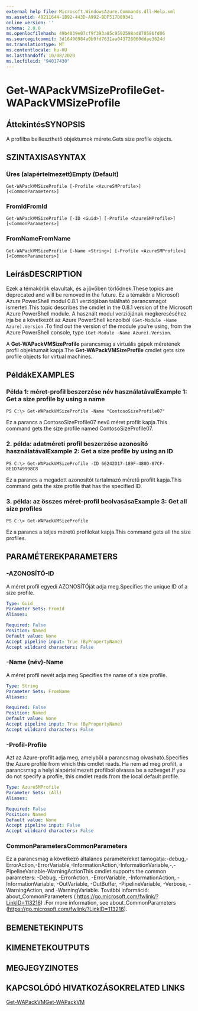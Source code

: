 ```yaml
---
external help file: Microsoft.WindowsAzure.Commands.dll-Help.xml
ms.assetid: 48211644-1B92-443D-A992-BDF517D89341
online version: ''
schema: 2.0.0
ms.openlocfilehash: 49b4039e07cf9f393a85c9592598ad870586fd06
ms.sourcegitcommit: 3d16496984a0b9fd7631aa043726060ddae3624d
ms.translationtype: MT
ms.contentlocale: hu-HU
ms.lasthandoff: 10/08/2020
ms.locfileid: "94017430"
---
```

# <span data-ttu-id="ec945-101">Get-WAPackVMSizeProfile</span><span class="sxs-lookup"><span data-stu-id="ec945-101">Get-WAPackVMSizeProfile</span></span>

## <span data-ttu-id="ec945-102">Áttekintés</span><span class="sxs-lookup"><span data-stu-id="ec945-102">SYNOPSIS</span></span>
<span data-ttu-id="ec945-103">A profilba beilleszthető objektumok mérete.</span><span class="sxs-lookup"><span data-stu-id="ec945-103">Gets size profile objects.</span></span>

## <span data-ttu-id="ec945-104">SZINTAXISA</span><span class="sxs-lookup"><span data-stu-id="ec945-104">SYNTAX</span></span>

### <span data-ttu-id="ec945-105">Üres (alapértelmezett)</span><span class="sxs-lookup"><span data-stu-id="ec945-105">Empty (Default)</span></span>
```
Get-WAPackVMSizeProfile [-Profile <AzureSMProfile>] [<CommonParameters>]
```

### <span data-ttu-id="ec945-106">FromId</span><span class="sxs-lookup"><span data-stu-id="ec945-106">FromId</span></span>
```
Get-WAPackVMSizeProfile [-ID <Guid>] [-Profile <AzureSMProfile>] [<CommonParameters>]
```

### <span data-ttu-id="ec945-107">FromName</span><span class="sxs-lookup"><span data-stu-id="ec945-107">FromName</span></span>
```
Get-WAPackVMSizeProfile [-Name <String>] [-Profile <AzureSMProfile>] [<CommonParameters>]
```

## <span data-ttu-id="ec945-108">Leírás</span><span class="sxs-lookup"><span data-stu-id="ec945-108">DESCRIPTION</span></span>
<span data-ttu-id="ec945-109">Ezek a témakörök elavultak, és a jövőben törlődnek.</span><span class="sxs-lookup"><span data-stu-id="ec945-109">These topics are deprecated and will be removed in the future.</span></span>
<span data-ttu-id="ec945-110">Ez a témakör a Microsoft Azure PowerShell modul 0.8.1 verziójában található parancsmagot ismerteti.</span><span class="sxs-lookup"><span data-stu-id="ec945-110">This topic describes the cmdlet in the 0.8.1 version of the Microsoft Azure PowerShell module.</span></span>
<span data-ttu-id="ec945-111">A használt modul verziójának megkereséséhez írja be a következőt az Azure PowerShell konzolból `(Get-Module -Name Azure).Version` .</span><span class="sxs-lookup"><span data-stu-id="ec945-111">To find out the version of the module you're using, from the Azure PowerShell console, type `(Get-Module -Name Azure).Version`.</span></span>

<span data-ttu-id="ec945-112">A **Get-WAPackVMSizeProfile** parancsmag a virtuális gépek méretének profil objektumait kapja.</span><span class="sxs-lookup"><span data-stu-id="ec945-112">The **Get-WAPackVMSizeProfile** cmdlet gets size profile objects for virtual machines.</span></span>

## <span data-ttu-id="ec945-113">Példák</span><span class="sxs-lookup"><span data-stu-id="ec945-113">EXAMPLES</span></span>

### <span data-ttu-id="ec945-114">Példa 1: méret-profil beszerzése név használatával</span><span class="sxs-lookup"><span data-stu-id="ec945-114">Example 1: Get a size profile by using a name</span></span>
```
PS C:\> Get-WAPackVMSizeProfile -Name "ContosoSizeProfile07"
```

<span data-ttu-id="ec945-115">Ez a parancs a ContosoSizeProfile07 nevű méret profilt kapja.</span><span class="sxs-lookup"><span data-stu-id="ec945-115">This command gets the size profile named ContosoSizeProfile07.</span></span>

### <span data-ttu-id="ec945-116">2. példa: adatméreti profil beszerzése azonosító használatával</span><span class="sxs-lookup"><span data-stu-id="ec945-116">Example 2: Get a size profile by using an ID</span></span>
```
PS C:\> Get-WAPackVMSizeProfile -ID 66242D17-189F-480D-87CF-8E1D749998C8
```

<span data-ttu-id="ec945-117">Ez a parancs a megadott azonosítót tartalmazó méretű profilt kapja.</span><span class="sxs-lookup"><span data-stu-id="ec945-117">This command gets the size profile that has the specified ID.</span></span>

### <span data-ttu-id="ec945-118">3. példa: az összes méret-profil beolvasása</span><span class="sxs-lookup"><span data-stu-id="ec945-118">Example 3: Get all size profiles</span></span>
```
PS C:\> Get-WAPackVMSizeProfile
```

<span data-ttu-id="ec945-119">Ez a parancs a teljes méretű profilokat kapja.</span><span class="sxs-lookup"><span data-stu-id="ec945-119">This command gets all the size profiles.</span></span>

## <span data-ttu-id="ec945-120">PARAMÉTEREK</span><span class="sxs-lookup"><span data-stu-id="ec945-120">PARAMETERS</span></span>

### <span data-ttu-id="ec945-121">-AZONOSÍTÓ</span><span class="sxs-lookup"><span data-stu-id="ec945-121">-ID</span></span>
<span data-ttu-id="ec945-122">A méret profil egyedi AZONOSÍTÓját adja meg.</span><span class="sxs-lookup"><span data-stu-id="ec945-122">Specifies the unique ID of a size profile.</span></span>

```yaml
Type: Guid
Parameter Sets: FromId
Aliases:

Required: False
Position: Named
Default value: None
Accept pipeline input: True (ByPropertyName)
Accept wildcard characters: False
```

### <span data-ttu-id="ec945-123">-Name (név)</span><span class="sxs-lookup"><span data-stu-id="ec945-123">-Name</span></span>
<span data-ttu-id="ec945-124">A méret profil nevét adja meg.</span><span class="sxs-lookup"><span data-stu-id="ec945-124">Specifies the name of a size profile.</span></span>

```yaml
Type: String
Parameter Sets: FromName
Aliases:

Required: False
Position: Named
Default value: None
Accept pipeline input: True (ByPropertyName)
Accept wildcard characters: False
```

### <span data-ttu-id="ec945-125">-Profil</span><span class="sxs-lookup"><span data-stu-id="ec945-125">-Profile</span></span>
<span data-ttu-id="ec945-126">Azt az Azure-profilt adja meg, amelyből a parancsmag olvasható.</span><span class="sxs-lookup"><span data-stu-id="ec945-126">Specifies the Azure profile from which this cmdlet reads.</span></span>
<span data-ttu-id="ec945-127">Ha nem ad meg profilt, a parancsmag a helyi alapértelmezett profilból olvassa be a szöveget.</span><span class="sxs-lookup"><span data-stu-id="ec945-127">If you do not specify a profile, this cmdlet reads from the local default profile.</span></span>

```yaml
Type: AzureSMProfile
Parameter Sets: (All)
Aliases:

Required: False
Position: Named
Default value: None
Accept pipeline input: False
Accept wildcard characters: False
```

### <span data-ttu-id="ec945-128">CommonParameters</span><span class="sxs-lookup"><span data-stu-id="ec945-128">CommonParameters</span></span>
<span data-ttu-id="ec945-129">Ez a parancsmag a következő általános paramétereket támogatja:-debug,-ErrorAction,-ErrorVariable,-InformationAction,-InformationVariable,-,-PipelineVariable-WarningAction</span><span class="sxs-lookup"><span data-stu-id="ec945-129">This cmdlet supports the common parameters: -Debug, -ErrorAction, -ErrorVariable, -InformationAction, -InformationVariable, -OutVariable, -OutBuffer, -PipelineVariable, -Verbose, -WarningAction, and -WarningVariable.</span></span> <span data-ttu-id="ec945-130">További információ: about_CommonParameters ( https://go.microsoft.com/fwlink/?LinkID=113216) .</span><span class="sxs-lookup"><span data-stu-id="ec945-130">For more information, see about_CommonParameters (https://go.microsoft.com/fwlink/?LinkID=113216).</span></span>

## <span data-ttu-id="ec945-131">BEMENETEK</span><span class="sxs-lookup"><span data-stu-id="ec945-131">INPUTS</span></span>

## <span data-ttu-id="ec945-132">KIMENETEK</span><span class="sxs-lookup"><span data-stu-id="ec945-132">OUTPUTS</span></span>

## <span data-ttu-id="ec945-133">MEGJEGYZI</span><span class="sxs-lookup"><span data-stu-id="ec945-133">NOTES</span></span>

## <span data-ttu-id="ec945-134">KAPCSOLÓDÓ HIVATKOZÁSOK</span><span class="sxs-lookup"><span data-stu-id="ec945-134">RELATED LINKS</span></span>

[<span data-ttu-id="ec945-135">Get-WAPackVM</span><span class="sxs-lookup"><span data-stu-id="ec945-135">Get-WAPackVM</span></span>](./Get-WAPackVM.md)


